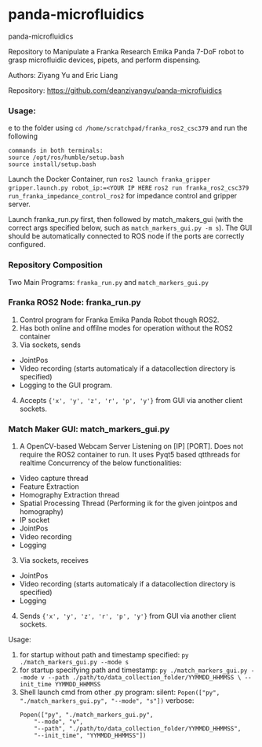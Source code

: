 # panda-microfluidics
panda-microfluidics

Repository to Manipulate a Franka Research Emika Panda 7-DoF robot to grasp microfluidic devices, pipets, and perform dispensing.

Authors: Ziyang Yu and Eric Liang

Repository: https://github.com/deanziyangyu/panda-microfluidics

### Usage:

e to the folder using 
`cd /home/scratchpad/franka_ros2_csc379` and run the following
```
commands in both terminals:
source /opt/ros/humble/setup.bash
source install/setup.bash
```

Launch the Docker Container, run
`ros2 launch franka_gripper gripper.launch.py robot_ip:=<YOUR IP HERE`
`ros2 run franka_ros2_csc379 run_franka_impedance_control_ros2`
for impedance control and gripper server.

Launch franka_run.py first, then followed by match_makers_gui (with the correct args specified below, such as `match_markers_gui.py -m s`). The GUI should be automatically connected to ROS node if the ports are correctly configured.

### Repository Composition

Two Main Programs: `franka_run.py` and `match_markers_gui.py`

### Franka ROS2 Node: franka_run.py

1. Control program for Franka Emika Panda Robot though ROS2.
2. Has both online and offilne modes for operation without the ROS2 container
3. Via sockets, sends
- JointPos
- Video recording (starts automaticaly if a datacollection directory is specified)
- Logging
to the GUI program.
4. Accepts `{'x', 'y', 'z', 'r', 'p', 'y'}` from GUI via another client sockets.


### Match Maker GUI: match_markers_gui.py

1. A OpenCV-based Webcam Server Listening on [IP] [PORT]. Does not require the ROS2 container to run.
It uses Pyqt5 based qtthreads for realtime Concurrency of the below functionalities:
- Video capture thread
- Feature Extraction
- Homography Extraction thread
- Spatial Processing Thread (Performing ik for the given jointpos and homography)
- IP socket
- JointPos
- Video recording
- Logging
3. Via sockets, receives
- JointPos
- Video recording (starts automaticaly if a datacollection directory is specified)
- Logging
4. Sends `{'x', 'y', 'z', 'r', 'p', 'y'}` from GUI via another client sockets.

Usage:
1. for startup without path and timestamp specified:
        `py ./match_markers_gui.py --mode s`
2. for startup specifying path and timestamp:
        ```
        py ./match_markers_gui.py --mode v --path ./path/to/data_collection_folder/YYMMDD_HHMMSS \
            --init_time YYMMDD_HHMMSS
        ```
3. Shell launch cmd from other .py program:
    silent:  `Popen(["py", "./match_markers_gui.py", "--mode", "s"])`
    verbose: 
    ```
    Popen(["py", "./match_markers_gui.py",
        "--mode", "v",
        "--path", "./path/to/data_collection_folder/YYMMDD_HHMMSS",
        "--init_time", "YYMMDD_HHMMSS"])
    ```

